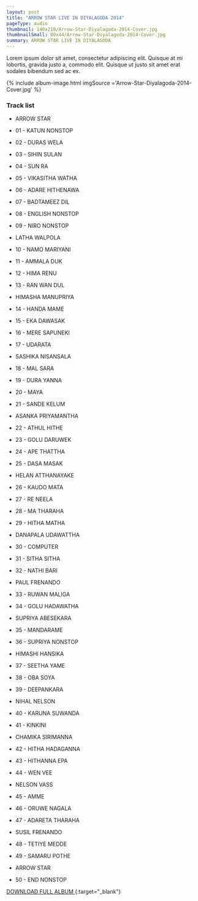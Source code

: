 ```yaml
---
layout: post
title: "ARROW STAR LIVE IN DIYALAGODA 2014"
pageType: audio
thumbnail: 140x210/Arrow-Star-Diyalagoda-2014-Cover.jpg
thumbnailSmall: 80x44/Arrow-Star-Diyalagoda-2014-Cover.jpg
summary: ARROW STAR LIVE IN DIYALAGODA
---
```


Lorem ipsum dolor sit amet, consectetur adipiscing elit. Quisque at mi lobortis, gravida justo a, commodo elit. Quisque ut justo sit amet erat sodales bibendum sed ac ex.

{% include album-image.html imgSource ='Arrow-Star-Diyalagoda-2014-Cover.jpg' %}

### Track list 

- ARROW STAR  

- 01 - KATUN NONSTOP
- 02 - DURAS WELA
- 03 - SIHIN SULAN
- 04 - SUN RA
- 05 - VIKASITHA WATHA
- 06 - ADARE HITHENAWA
- 07 - BADTAMEEZ DIL
- 08 - ENGLISH NONSTOP
- 09 - NIRO NONSTOP

- LATHA WALPOLA

- 10 - NAMO MARIYANI
- 11 - AMMALA DUK
- 12 - HIMA RENU
- 13 - RAN WAN DUL

- HIMASHA MANUPRIYA

- 14 - HANDA MAME
- 15 - EKA DAWASAK
- 16 - MERE SAPUNEKI
- 17 - UDARATA

- SASHIKA NISANSALA

- 18 - MAL SARA
- 19 - DURA YANNA
- 20 - MAYA
- 21 - SANDE KELUM

- ASANKA PRIYAMANTHA 

- 22 - ATHUL HITHE
- 23 - GOLU DARUWEK
- 24 - APE THATTHA
- 25 - DASA MASAK

- HELAN ATTHANAYAKE

- 26 - KAUDO MATA
- 27 - RE NEELA
- 28 - MA THARAHA
- 29 - HITHA MATHA

- DANAPALA UDAWATTHA 

- 30 - COMPUTER
- 31 - SITHA SITHA
- 32 - NATHI BARI
 
- PAUL FRENANDO

- 33 - RUWAN MALIGA
- 34 - GOLU HADAWATHA

- SUPRIYA ABESEKARA

- 35 - MANDARAME
- 36 - SUPRIYA NONSTOP

- HIMASHI HANSIKA

- 37 - SEETHA YAME
- 38 - OBA SOYA
- 39 - DEEPANKARA

- NIHAL NELSON

- 40 - KARUNA SUWANDA
- 41 - KINKINI

- CHAMIKA SIRIMANNA

- 42 - HITHA HADAGANNA
- 43 - HITHANNA EPA
- 44 - WEN VEE

- NELSON VASS

- 45 - AMME
- 46 - ORUWE NAGALA
- 47 - ADARETA THARAHA

- SUSIL FRENANDO

- 48 - TETIYE MEDDE
- 49 - SAMARU POTHE

- ARROW STAR

- 50 - END NONSTOP 

[DOWNLOAD FULL ALBUM ](http://www.mediafire.com/download/3s48th4ccqlbb1u/ARROW_STAR_LIVE_IN_DIYALAGODA_2014.rar){:target="_blank"}
